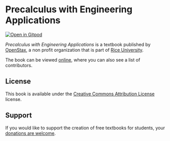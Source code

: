 # Precalculus with Engineering Applications

[![Open in Gitpod](https://gitpod.io/button/open-in-gitpod.svg)](https://gitpod.io/from-referrer/)

_Precalculus with Engineering Applications_ is a textbook published by [OpenStax](https://openstax.org/), a non profit organization that is part of [Rice University](https://www.rice.edu/).

The book can be viewed [online](https://github.com/cnx-user-books/cnxbook-review-of-algebra/releases/latest), where you can also see a list of contributors.

## License
This book is available under the [Creative Commons Attribution License](./LICENSE) license.

## Support
If you would like to support the creation of free textbooks for students, your [donations are welcome](https://riceconnect.rice.edu/donation/support-openstax-banner).

